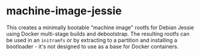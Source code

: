 # machine-image-jessie

This creates a minimally bootable "machine image" rootfs for Debian Jessie using Docker multi-stage builds and debootstrap. The resulting rootfs can be used in an `initramfs` or by extracting to a partition and installing a bootloader - it's not designed to use as a base for Docker containers.

